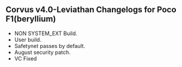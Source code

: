## Corvus v4.0-Leviathan Changelogs for Poco F1(beryllium)

- NON SYSTEM_EXT Build.
- User build.
- Safetynet passes by default.
- August security patch.
- VC Fixed
 

